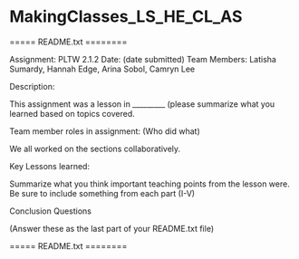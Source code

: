 # MakingClasses_LS_HE_CL_AS
===== README.txt ========

Assignment: PLTW 2.1.2
Date: (date submitted)
Team Members: Latisha Sumardy, Hannah Edge, Arina Sobol, Camryn Lee 

Description:

This assignment was a lesson in _________ (please summarize what you learned based on topics covered.

Team member roles in assignment: (Who did what)

We all worked on the sections collaboratively.

Key Lessons learned:

Summarize what you think important teaching points from the lesson were.  Be sure to
include something from each part (I-V)



Conclusion Questions

(Answer these as the last part of your README.txt file)

===== README.txt ========
